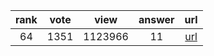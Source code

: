 
| rank | vote | view | answer | url |
|:-:|:-:|:-:|:-:|:-:|
|64|1351|1123966|11| [url](http://stackoverflow.com/questions/4906977/how-do-i-access-environment-variables-from-python) |
